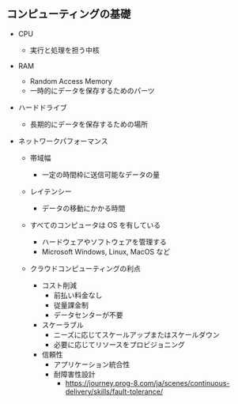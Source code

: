 ## コンピューティングの基礎

- CPU
  - 実行と処理を担う中核
- RAM
  - Random Access Memory
  - 一時的にデータを保存するためのパーツ
- ハードドライブ
  - 長期的にデータを保存するための場所
- ネットワークパフォーマンス

  - 帯域幅
    - 一定の時間枠に送信可能なデータの量
  - レイテンシー

    - データの移動にかかる時間

  - すべてのコンピュータは OS を有している

    - ハードウェアやソフトウェアを管理する
    - Microsoft Windows, Linux, MacOS など

  - クラウドコンピューティングの利点
    - コスト削減
      - 前払い料金なし
      - 従量課金制
      - データセンターが不要
    - スケーラブル
      - ニーズに応じてスケールアップまたはスケールダウン
      - 必要に応じてリソースをプロビジョニング
    - 信頼性
      - アプリケーション統合性
      - 耐障害性設計
        - https://journey.prog-8.com/ja/scenes/continuous-delivery/skills/fault-tolerance/
